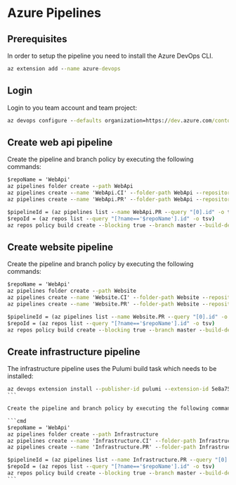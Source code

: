 # Azure Pipelines

## Prerequisites

In order to setup the pipeline you need to install the Azure DevOps CLI.

```cmd
az extension add --name azure-devops
```

## Login

Login to you team account and team project:

```cmd
az devops configure --defaults organization=https://dev.azure.com/contoso project=ContosoWebApp
```

## Create web api pipeline

Create the pipeline and branch policy by executing the following commands:

```cmd
$repoName = 'WebApi'
az pipelines folder create --path WebApi
az pipelines create --name 'WebApi.CI' --folder-path WebApi --repository $repoName --repository-type tfsgit --branch master --skip-run --yaml-path /eng/webapi/pipeline.yml
az pipelines create --name 'WebApi.PR' --folder-path WebApi --repository $repoName --repository-type tfsgit --branch master --skip-run --yaml-path /eng/webapi/build-pipeline.yml

$pipelineId = (az pipelines list --name WebApi.PR --query "[0].id" -o tsv)
$repoId = (az repos list --query "[?name=='$repoName'].id" -o tsv)
az repos policy build create --blocking true --branch master --build-definition-id $pipelineId --display-name 'Build' --enabled true --manual-queue-only false --queue-on-source-update-only false --repository-id $repoId --valid-duration 0 --path-filter /src/WebApi/**/*
```

## Create website pipeline

Create the pipeline and branch policy by executing the following commands:

```cmd
$repoName = 'WebApi'
az pipelines folder create --path Website
az pipelines create --name 'Website.CI' --folder-path Website --repository $repoName --repository-type tfsgit --branch master --skip-run --yaml-path /eng/website/pipeline.yml
az pipelines create --name 'Website.PR' --folder-path Website --repository $repoName --repository-type tfsgit --branch master --skip-run --yaml-path /eng/website/build-pipeline.yml

$pipelineId = (az pipelines list --name Website.PR --query "[0].id" -o tsv)
$repoId = (az repos list --query "[?name=='$repoName'].id" -o tsv)
az repos policy build create --blocking true --branch master --build-definition-id $pipelineId --display-name 'Build' --enabled true --manual-queue-only false --queue-on-source-update-only false --repository-id $repoId --valid-duration 0 --path-filter /src/Website/**/*
```

## Create infrastructure pipeline

The infrastructure pipeline uses the Pulumi build task which needs to be installed:

````cmd
az devops extension install --publisher-id pulumi --extension-id 5e8a7583-35d7-41e5-8a62-44e89a2835c5
```

Create the pipeline and branch policy by executing the following commands:

```cmd
$repoName = 'WebApi'
az pipelines folder create --path Infrastructure
az pipelines create --name 'Infrastructure.CI' --folder-path Infrastructure --repository $repoName --repository-type tfsgit --branch master --skip-run --yaml-path /eng/infrastructure/pipeline.yml
az pipelines create --name 'Infrastructure.PR' --folder-path Infrastructure --repository $repoName --repository-type tfsgit --branch master --skip-run --yaml-path /eng/infrastructure/build-pipeline.yml

$pipelineId = (az pipelines list --name Infrastructure.PR --query "[0].id" -o tsv)
$repoId = (az repos list --query "[?name=='$repoName'].id" -o tsv)
az repos policy build create --blocking true --branch master --build-definition-id $pipelineId --display-name 'Build' --enabled true --manual-queue-only false --queue-on-source-update-only false --repository-id $repoId --valid-duration 0 --path-filter /src/Infrastructure/**/*
```
````
